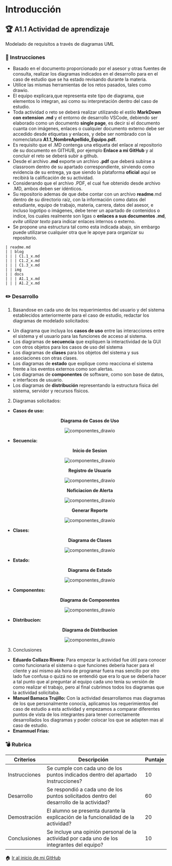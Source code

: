# Introducción

## :trophy: A1.1 Actividad de aprendizaje

Modelado de requisitos a través de diagramas UML

### :blue_book: Instrucciones

- Basado en el documento proporcionado por el asesor y otras fuentes de consulta, realizar los diagramas indicados en el desarrollo para en el caso de estudio que se ha estado revisando durante la materia.
- Utilice las mismas herramientas de los retos pasados, tales como drawio.
- El equipo explicara,que representa este tipo de diagrama, que elementos lo integran, asi como su interpretación dentro del caso de estudio.
- Toda actividad o reto se deberá realizar utilizando el estilo **MarkDown con extension .md** y el entorno de desarrollo VSCode, debiendo ser elaborado como un documento **single page**, es decir si el documento cuanta con imágenes, enlaces o cualquier documento externo debe ser accedido desde etiquetas y enlaces, y debe ser nombrado con la nomenclatura **A1.1_NombreApellido_Equipo.pdf.**
- Es requisito que el .MD contenga una etiqueta del enlace al repositorio de su documento en GITHUB, por ejemplo **Enlace a mi GitHub** y al concluir el reto se deberá subir a github.
- Desde el archivo **.md** exporte un archivo **.pdf** que deberá subirse a classroom dentro de su apartado correspondiente, sirviendo como evidencia de su entrega, ya que siendo la plataforma **oficial** aquí se recibirá la calificación de su actividad.
- Considerando que el archivo .PDF, el cual fue obtenido desde archivo .MD, ambos deben ser idénticos.
- Su repositorio ademas de que debe contar con un archivo **readme**.md dentro de su directorio raíz, con la información como datos del estudiante, equipo de trabajo, materia, carrera, datos del asesor, e incluso logotipo o imágenes, debe tener un apartado de contenidos o indice, los cuales realmente son ligas o **enlaces a sus documentos .md**, _evite utilizar texto_ para indicar enlaces internos o externo.
- Se propone una estructura tal como esta indicada abajo, sin embargo puede utilizarse cualquier otra que le apoye para organizar su repositorio.

``` 
| readme.md
| | blog
| | | C1.1_x.md
| | | C1.2_x.md
| | | C1.3_x.md
| | img
| | docs
| | | A1.1_x.md
| | | A1.2_x.md
```

### :pencil2: Desarrollo

1. Basandose en cada uno de los requerimientos del usuario y del sistema establecidos anteriormente para el caso de estudio, redactar los diagramas de modelado solicitados:

+ Un diagrama que incluya los **casos de uso** entre las interacciones entre el sistema y el usuario para las funciones de acceso al sistema.
+ Los diagramas de **secuencia** que expliquen la interactividad de la GUI con otros objetos para los casos de uso del sistema
+ Los diagramas de **clases** para los objetos del sistema y sus asociaciones con otras clases.
+ Los diagramas de **estado** que explique como reacciona el sistema frente a los eventos externos como son alertas.
+ Los diagramas de **componentes** de software, como son base de datos, e interfaces de usuario.
+ Los diagramas de **distribución** representando la estructura física del sistema, servidor y recursos físicos.

2. Diagramas solicitados:
+ **Casos de uso:**
   <div align="center">
      <p> 
         <strong>Diagrama de Casos de Uso</strong>
      </p>
      <img alt="componentes_drawio" src="../img/A1.1/DiagramaCasosDeUso.drawio.png">
   </div>

+ **Secuencia:**
  <div align="center">
      <p> 
         <strong>Inicio de Sesion</strong>
      </p>
      <img alt="componentes_drawio" src="../img/A1.1/diagrama_secuencia_ingreso.drawio.png">
   </div>
   <div align="center">
      <p> 
         <strong>Registro de Usuario</strong>
      </p>
      <img alt="componentes_drawio" src="../img/A1.1/diagrama_secuencia_registro.drawio.png">
   </div>
   <div align="center">
      <p> 
         <strong>Noficiacion de Alerta</strong>
      </p>
      <img alt="componentes_drawio" src="../img/A1.1/NotificacionDeAlertas.drawio.png">
   </div>
   <div align="center">
      <p> 
         <strong>Generar Reporte</strong>
      </p>
      <img alt="componentes_drawio" src="../img/A1.1/NotificacionDeAlertas.drawio.png">
   </div>
+ **Clases:**
    <div align="center">
      <p> 
         <strong>Diagrama de Clases</strong>
      </p>
      <img alt="componentes_drawio" src="../img/A1.1/DiagramaClases.drawio.png">
   </div>

+ **Estado:**
  <div align="center">
      <p> 
         <strong>Diagrama de Estado</strong>
      </p>
      <img alt="componentes_drawio" src="../img/A1.1/DiagramaDeEstado.drawio.png">
   </div>
+ **Componentes:**
  <div align="center">
      <p> 
         <strong>Diagrama de Componentes</strong>
      </p>
      <img alt="componentes_drawio" src="../img/A1.1/DiagramaDeComponentes.drawio.png">
   </div>
+ **Distribucion:**
  <div align="center">
      <p> 
         <strong>Diagrama de Distribucion</strong>
      </p>
      <img alt="componentes_drawio" src="../img/A1.1/DiagramaDistribucion.drawio.png">
   </div>

3. Conclusiones
+ **Eduardo Collazo Rivera:** Para empezar la actividad fue útil para conocer como funcionaria el sistema o que funciones debería hacer para el cliente y así mismo ala hora de programar fuera mas sencillo por otro lado fue confusa o quizá no se entendió que era lo que se debería hacer a tal punto que al preguntar al equipo cada uno tenia su versión de como realizar el trabajo, pero al final cubrimos todos los diagramas que la actividad solicitaba.
+ **Manuel Bamaca Trujillo:** Con la actividad desarrollamos mas diagramas de los que personalmente conocía, aplicamos los requerimientos del caso de estudio a esta actividad y empezamos a comparar diferentes puntos de vista de los integrantes para tener correctamente desarrollados los diagramas y poder colocar los que se adapten mas al caso de estudio.
+ **Emamnuel Frias:**


### :bomb: Rubrica

| Criterios     | Descripción                                                                                  | Puntaje |
| ------------- | -------------------------------------------------------------------------------------------- | ------- |
| Instrucciones | Se cumple con cada uno de los puntos indicados dentro del apartado Instrucciones?            | 10      |  | 5 |
| Desarrollo    | Se respondió a cada uno de los puntos solicitados dentro del desarrollo de la actividad?     | 60      |
| Demostración  | El alumno se presenta durante la explicación de la funcionalidad de la actividad?            | 20      |
| Conclusiones  | Se incluye una opinión personal de la actividad  por cada uno de los integrantes del equipo? | 10      |

:house: [Ir al inicio de mi GitHub](https://github.com/AlexBamaca/AnalisisB)
